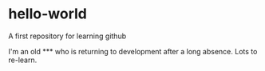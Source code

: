 # hello-world
A first repository for learning github

I'm an old *** who is returning to development after a long absence. Lots to re-learn.
